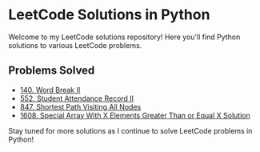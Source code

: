 # LeetCode Solutions in Python

Welcome to my LeetCode solutions repository! Here you'll find Python solutions to various LeetCode problems.

## Problems Solved

- [140. Word Break II](140.Word_Break_II/README.md)
- [552. Student Attendance Record II](552.Student_Attendance_Record_II/README.md)
- [847. Shortest Path Visiting All Nodes](847.Shortest_Path_Visiting_All_Nodes/README.md)
- [1608. Special Array With X Elements Greater Than or Equal X Solution](1608.Special_Array_With_X_Elements_Greater_Than_or_Equal_X/README.md)

Stay tuned for more solutions as I continue to solve LeetCode problems in Python!

